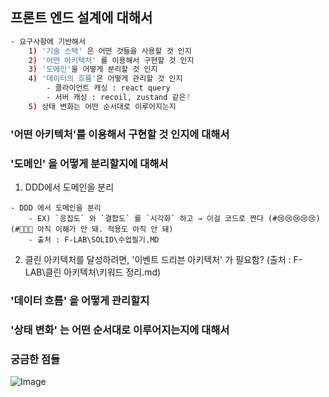 

## 프론트 엔드 설계에 대해서 
```bash
- 요구사항에 기반해서 
    1) '기술 스택' 은 어떤 것들을 사용할 것 인지 
    2) '어떤 아키텍처' 를 이용해서 구현할 것 인지
    3) '도메인'을 어떻게 분리할 것 인지 
    4) '데이터의 흐름'은 어떻게 관리할 것 인지
        - 클라이언트 캐싱 : react query 
        - 서버 캐싱 : recoil, zustand 같은?  
    5) 상태 변화는 어떤 순서대로 이루어지는지
```

### '어떤 아키텍처'를 이용해서 구현할 것 인지에 대해서


### '도메인' 을 어떻게 분리할지에 대해서

1. DDD에서 도메인을 분리

```
- DDD 에서 도메인을 분리
    - EX) `응집도` 와 `결합도` 를 `시각화` 하고 → 이걸 코드로 짠다 (#😢😢😢😢😢) (#📛📛📛 아직 이해가 안 돼. 적용도 아직 안 돼)
    - 출처 : F-LAB\SOLID\수업필기.MD
```

2. 클린 아키텍처를 달성하려면, '이벤트 드리븐 아키텍처' 가 필요함? (출처 : F-LAB\클린 아키텍처\키워드 정리.md)




### '데이터 흐름' 을 어떻게 관리할지 


### '상태 변화' 는 어떤 순서대로 이루어지는지에 대해서



### 궁금한 점들 
![Image](https://i.imgur.com/HER3ISt.png)
